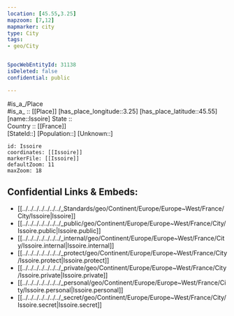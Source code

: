 ```yaml
---
location: [45.55,3.25] 
mapzoom: [7,12] 
mapmarker: city 
type: City
tags:
- geo/City


SpocWebEntityId: 31138
isDeleted: false
confidential: public

---
```

#is_a_/Place  
#is_a_ :: [[Place]] 
[has_place_longitude::3.25] 
[has_place_latitude::45.55] 
[name::Issoire] 
State ::  
Country :: [[France]]  
[StateId::] 
[Population::] 
[Unknown::] 


```leaflet
id: Issoire
coordinates: [[Issoire]] 
markerFile: [[Issoire]] 
defaultZoom: 11 
maxZoom: 18
```


## Confidential Links & Embeds: 
- [[../../../../../../../_Standards/geo/Continent/Europe/Europe~West/France/City/Issoire|Issoire]] 
- [[../../../../../../../_public/geo/Continent/Europe/Europe~West/France/City/Issoire.public|Issoire.public]] 
- [[../../../../../../../_internal/geo/Continent/Europe/Europe~West/France/City/Issoire.internal|Issoire.internal]] 
- [[../../../../../../../_protect/geo/Continent/Europe/Europe~West/France/City/Issoire.protect|Issoire.protect]] 
- [[../../../../../../../_private/geo/Continent/Europe/Europe~West/France/City/Issoire.private|Issoire.private]] 
- [[../../../../../../../_personal/geo/Continent/Europe/Europe~West/France/City/Issoire.personal|Issoire.personal]] 
- [[../../../../../../../_secret/geo/Continent/Europe/Europe~West/France/City/Issoire.secret|Issoire.secret]] 
